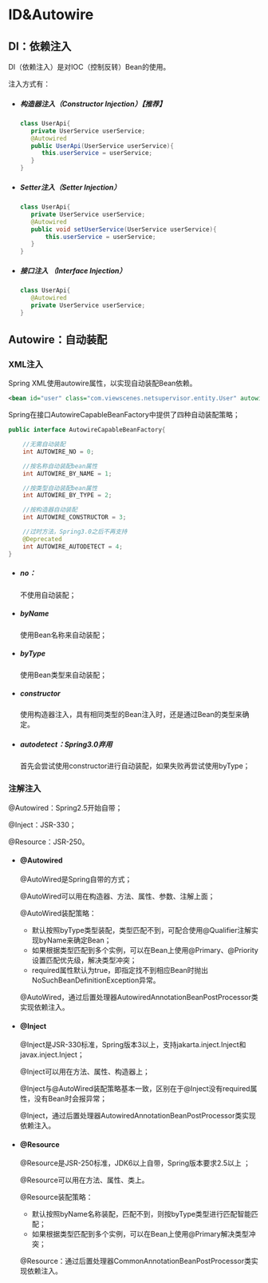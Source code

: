 # ID&Autowire



## DI：依赖注入

DI（依赖注入）是对IOC（控制反转）Bean的使用。

注入方式有：

- ##### 构造器注入（Constructor Injection）【推荐】

  ````java
  class UserApi{
     private UserService userService;
     @Autowired
     public UserApi(UserService userService){
        this.userService = userService;
     }
  }
  ````

- ##### Setter注入（Setter Injection）

  ```java
  class UserApi{
     private UserService userService;
     @Autowired
     public void setUserService(UserService userService){
         this.userService = userService;
     }
  }
  ```

- ##### 接口注入 （Interface Injection）

  ```java
  class UserApi{
     @Autowired
     private UserService userService;
  }
  ```



## Autowire：自动装配

### XML注入

Spring XML使用autowire属性，以实现自动装配Bean依赖。

```xml
<bean id="user" class="com.viewscenes.netsupervisor.entity.User" autowire="byName"></bean>
```

Spring在接口AutowireCapableBeanFactory中提供了四种自动装配策略；

```java
public interface AutowireCapableBeanFactory{

	//无需自动装配
	int AUTOWIRE_NO = 0;

	//按名称自动装配bean属性
	int AUTOWIRE_BY_NAME = 1;

	//按类型自动装配bean属性
	int AUTOWIRE_BY_TYPE = 2;

	//按构造器自动装配
	int AUTOWIRE_CONSTRUCTOR = 3;

	//过时方法，Spring3.0之后不再支持
	@Deprecated
	int AUTOWIRE_AUTODETECT = 4;
}
```

- ##### no：

  不使用自动装配；

- ##### byName

  使用Bean名称来自动装配；

- ##### byType

  使用Bean类型来自动装配；

- ##### constructor

  使用构造器注入，具有相同类型的Bean注入时，还是通过Bean的类型来确定。

- ##### autodetect：Spring3.0弃用

  首先会尝试使用constructor进行自动装配，如果失败再尝试使用byType；

### 注解注入

@Autowired：Spring2.5开始自带；

@Inject：JSR-330；

@Resource：JSR-250。

- #### @Autowired

  @AutoWired是Spring自带的方式；

  @AutoWired可以用在构造器、方法、属性、参数、注解上面；

  @AutoWired装配策略：

  - 默认按照byType类型装配，类型匹配不到，可配合使用@Qualifier注解实现byName来确定Bean；
  - 如果根据类型匹配到多个实例，可以在Bean上使用@Primary、@Priority设置匹配优先级，解决类型冲突；
  - required属性默认为true，即指定找不到相应Bean时抛出NoSuchBeanDefinitionException异常。

  @AutoWired，通过后置处理器AutowiredAnnotationBeanPostProcessor类实现依赖注入。

  

- #### @Inject

  @Inject是JSR-330标准，Spring版本3以上，支持jakarta.inject.Inject和javax.inject.Inject；

  @Inject可以用在方法、属性、构造器上；

  @Inject与@AutoWired装配策略基本一致，区别在于@Inject没有required属性，没有Bean时会报异常；

  @Inject，通过后置处理器AutowiredAnnotationBeanPostProcessor类实现依赖注入。

  

- #### @Resource

  @Resource是JSR-250标准，JDK6以上自带，Spring版本要求2.5以上 ；

  @Resource可以用在方法、属性、类上。

  @Resource装配策略：

  - 默认按照byName名称装配，匹配不到，则按byType类型进行匹配智能匹配；
  - 如果根据类型匹配到多个实例，可以在Bean上使用@Primary解决类型冲突；

  @Resource：通过后置处理器CommonAnnotationBeanPostProcessor类实现依赖注入。

  

  